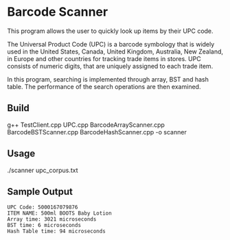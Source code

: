 # Barcode Scanner

This program allows the user to quickly look up items by their UPC code. 

The Universal Product Code (UPC) is a barcode symbology that is widely used in the United States, Canada, United Kingdom, Australia, New Zealand, in Europe and other countries for tracking trade items in stores. UPC consists of numeric digits, that are uniquely assigned to each trade item. 

In this program, searching is implemented through array, BST and hash table. The performance of the search operations are then examined. 

## Build

g++ TestClient.cpp UPC.cpp BarcodeArrayScanner.cpp BarcodeBSTScanner.cpp BarcodeHashScanner.cpp -o scanner 

## Usage

./scanner upc_corpus.txt

## Sample Output
```
UPC Code: 5000167079876
ITEM NAME: 500ml BOOTS Baby Lotion
Array time: 3021 microseconds
BST time: 6 microseconds
Hash Table time: 94 microseconds

```


